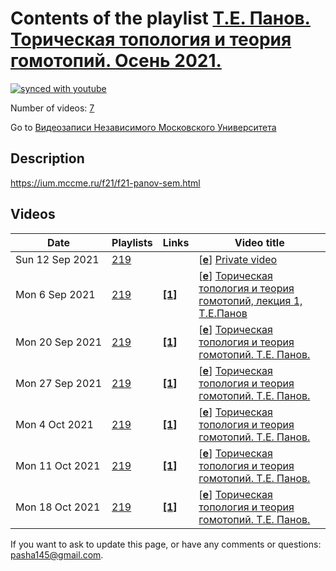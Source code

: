 # Contents of the playlist [Т.Е. Панов. Торическая топология и теория гомотопий. Осень 2021.](https://www.youtube.com/playlist?list=PLp9ABVh6_x4Gc5BggNSshz5iad-nPx9Cv)

[![synced with youtube](https://img.shields.io/github/last-commit/mathphysschool/mathphysschool.github.io/autoupdate1?label=synced%20with%20youtube)](#)

Number of videos: [7](#videos)

Go to [Видеозаписи Независимого Московского Университета](../README.md)

## Description

<https://ium.mccme.ru/f21/f21-panov-sem.html>

## Videos

|Date|Playlists|Links|Video title|
|---|---|---|---|
| Sun&nbsp;12&nbsp;Sep&nbsp;2021 | [219](../playlists/219 "Т.Е. Панов. Торическая топология и теория гомотопий. Осень 2021.") |  | [[**e**](https://studio.youtube.com/video/bLjFLQkIObU/edit "Edit")] [Private video](https://www.youtube.com/watch?v=bLjFLQkIObU&list=PLp9ABVh6_x4Gc5BggNSshz5iad-nPx9Cv "This video is private.") |
| Mon&nbsp;6&nbsp;Sep&nbsp;2021 | [219](../playlists/219 "Т.Е. Панов. Торическая топология и теория гомотопий. Осень 2021.") | [**[1]**](https://ium.mccme.ru/f21/f21-panov-sem.html) | [[**e**](https://studio.youtube.com/video/pqCqyuP9yMk/edit "Edit")] [Торическая топология и теория гомотопий, лекция 1, Т.Е.Панов](https://www.youtube.com/watch?v=pqCqyuP9yMk&list=PLp9ABVh6_x4Gc5BggNSshz5iad-nPx9Cv "https://ium.mccme.ru/f21/f21-panov-sem.html") |
| Mon&nbsp;20&nbsp;Sep&nbsp;2021 | [219](../playlists/219 "Т.Е. Панов. Торическая топология и теория гомотопий. Осень 2021.") | [**[1]**](https://ium.mccme.ru/f21/f21-panov-sem.html) | [[**e**](https://studio.youtube.com/video/IrYShNJgQaE/edit "Edit")] [Торическая топология и теория гомотопий. Т.Е. Панов.](https://www.youtube.com/watch?v=IrYShNJgQaE&list=PLp9ABVh6_x4Gc5BggNSshz5iad-nPx9Cv "Спецсеминар для 3-5 курсов.&#013;Страница курса: &#013;&#013;https://ium.mccme.ru/f21/f21-panov-sem.html") |
| Mon&nbsp;27&nbsp;Sep&nbsp;2021 | [219](../playlists/219 "Т.Е. Панов. Торическая топология и теория гомотопий. Осень 2021.") | [**[1]**](https://ium.mccme.ru/f21/f21-panov-sem.html) | [[**e**](https://studio.youtube.com/video/qitQrWA4aZA/edit "Edit")] [Торическая топология и теория гомотопий. Т.Е. Панов.](https://www.youtube.com/watch?v=qitQrWA4aZA&list=PLp9ABVh6_x4Gc5BggNSshz5iad-nPx9Cv "Спецсеминар для 3-5 курсов.&#013;Страница курса: &#013;&#013;https://ium.mccme.ru/f21/f21-panov-sem.html") |
| Mon&nbsp;4&nbsp;Oct&nbsp;2021 | [219](../playlists/219 "Т.Е. Панов. Торическая топология и теория гомотопий. Осень 2021.") | [**[1]**](https://ium.mccme.ru/f21/f21-panov-sem.html) | [[**e**](https://studio.youtube.com/video/xzfjW8sfm-s/edit "Edit")] [Торическая топология и теория гомотопий. Т.Е. Панов.](https://www.youtube.com/watch?v=xzfjW8sfm-s&list=PLp9ABVh6_x4Gc5BggNSshz5iad-nPx9Cv "Спецсеминар для 3-5 курсов.&#013;Страница курса: &#013;&#013;https://ium.mccme.ru/f21/f21-panov-sem.html") |
| Mon&nbsp;11&nbsp;Oct&nbsp;2021 | [219](../playlists/219 "Т.Е. Панов. Торическая топология и теория гомотопий. Осень 2021.") | [**[1]**](https://ium.mccme.ru/f21/f21-panov-sem.html) | [[**e**](https://studio.youtube.com/video/kc64l-bCROc/edit "Edit")] [Торическая топология и теория гомотопий. Т.Е. Панов.](https://www.youtube.com/watch?v=kc64l-bCROc&list=PLp9ABVh6_x4Gc5BggNSshz5iad-nPx9Cv "Спецсеминар для 3-5 курсов.&#013;Страница курса: &#013;&#013;https://ium.mccme.ru/f21/f21-panov-sem.html") |
| Mon&nbsp;18&nbsp;Oct&nbsp;2021 | [219](../playlists/219 "Т.Е. Панов. Торическая топология и теория гомотопий. Осень 2021.") | [**[1]**](https://ium.mccme.ru/f21/f21-panov-sem.html) | [[**e**](https://studio.youtube.com/video/JtIoCBjX3VM/edit "Edit")] [Торическая топология и теория гомотопий. Т.Е. Панов.](https://www.youtube.com/watch?v=JtIoCBjX3VM&list=PLp9ABVh6_x4Gc5BggNSshz5iad-nPx9Cv "Спецсеминар для 3-5 курсов.&#013;Страница курса: &#013;&#013;https://ium.mccme.ru/f21/f21-panov-sem.html") |


 If you want to ask to update this page, or have any comments or questions: <pasha145@gmail.com>.